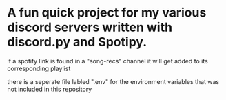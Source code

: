 # A fun quick project for my various discord servers written with discord.py and Spotipy.

if a spotify link is found in a "song-recs" channel it will get added to its corresponding playlist

there is a seperate file labled ".env" for the environment variables that was not included in this repository



